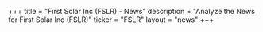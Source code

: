 +++
title = "First Solar Inc (FSLR) - News"
description = "Analyze the News for First Solar Inc (FSLR)"
ticker = "FSLR"
layout = "news"
+++

